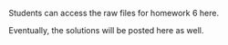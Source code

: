 Students can access the raw files for homework 6 here.

Eventually, the solutions will be posted here as well.
